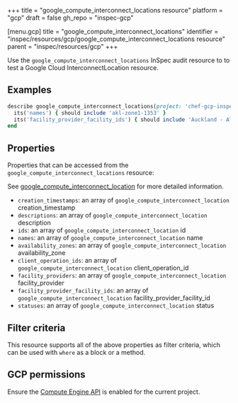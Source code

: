 +++
title = "google_compute_interconnect_locations resource"
platform = "gcp"
draft = false
gh_repo = "inspec-gcp"

[menu.gcp]
title = "google_compute_interconnect_locations"
identifier = "inspec/resources/gcp/google_compute_interconnect_locations resource"
parent = "inspec/resources/gcp"
+++

Use the `google_compute_interconnect_locations` InSpec audit resource to to test a Google Cloud InterconnectLocation resource.

## Examples

```ruby
describe google_compute_interconnect_locations(project: 'chef-gcp-inspec') do
  its('names') { should include 'akl-zone1-1353' }
  its('facility_provider_facility_ids') { should include 'Auckland - Albany' }
end
```

## Properties

Properties that can be accessed from the `google_compute_interconnect_locations` resource:

See [google_compute_interconnect_location](google_compute_interconnect_location) for more detailed information.

  * `creation_timestamps`: an array of `google_compute_interconnect_location` creation_timestamp
  * `descriptions`: an array of `google_compute_interconnect_location` description
  * `ids`: an array of `google_compute_interconnect_location` id
  * `names`: an array of `google_compute_interconnect_location` name
  * `availability_zones`: an array of `google_compute_interconnect_location` availability_zone
  * `client_operation_ids`: an array of `google_compute_interconnect_location` client_operation_id
  * `facility_providers`: an array of `google_compute_interconnect_location` facility_provider
  * `facility_provider_facility_ids`: an array of `google_compute_interconnect_location` facility_provider_facility_id
  * `statuses`: an array of `google_compute_interconnect_location` status

## Filter criteria

This resource supports all of the above properties as filter criteria, which can be used
with `where` as a block or a method.

## GCP permissions

Ensure the [Compute Engine API](https://console.cloud.google.com/apis/library/compute.googleapis.com/) is enabled for the current project.
